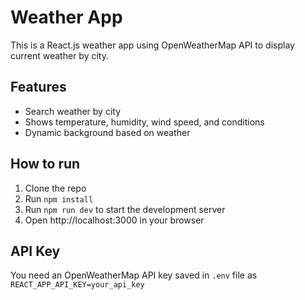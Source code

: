 # Weather App

This is a React.js weather app using OpenWeatherMap API to display current weather by city.

## Features
- Search weather by city
- Shows temperature, humidity, wind speed, and conditions
- Dynamic background based on weather

## How to run

1. Clone the repo
2. Run `npm install`
3. Run `npm run dev` to start the development server
4. Open http://localhost:3000 in your browser

## API Key

You need an OpenWeatherMap API key saved in `.env` file as `REACT_APP_API_KEY=your_api_key`

